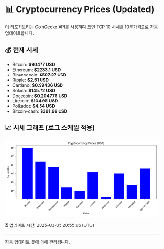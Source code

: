 
# 📊 Cryptocurrency Prices (Updated)

이 리포지토리는 CoinGecko API를 사용하여 코인 TOP 10 시세를 10분가격으로 자동 업데이트합니다.

## 💰 현재 시세
- Bitcoin: **$90477 USD**
- Ethereum: **$2233.1 USD**
- Binancecoin: **$597.27 USD**
- Ripple: **$2.51 USD**
- Cardano: **$0.99436 USD**
- Solana: **$145.72 USD**
- Dogecoin: **$0.204776 USD**
- Litecoin: **$104.95 USD**
- Polkadot: **$4.54 USD**
- Bitcoin-cash: **$391.96 USD**

## 📈 시세 그래프 (로그 스케일 적용)
![Crypto Prices](crypto_prices.png)

⏳ 업데이트 시간: 2025-03-05 20:55:06 (UTC)

---
자동 업데이트 봇에 의해 관리됩니다.
